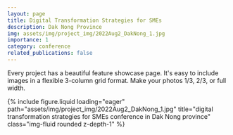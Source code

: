 ```yaml
---
layout: page
title: Digital Transformation Strategies for SMEs
description: Dak Nong Province
img: assets/img/project_img/2022Aug2_DakNong_1.jpg
importance: 1
category: conference
related_publications: false
---
```


Every project has a beautiful feature showcase page.
It's easy to include images in a flexible 3-column grid format.
Make your photos 1/3, 2/3, or full width.

<div class="row">
    <div>
        {% include figure.liquid loading="eager" path="assets/img/project_img/2022Aug2_DakNong_1.jpg" title="digital transformation strategies for SMEs conference in Dak Nong province" class="img-fluid rounded z-depth-1" %}
    </div>
</div>
